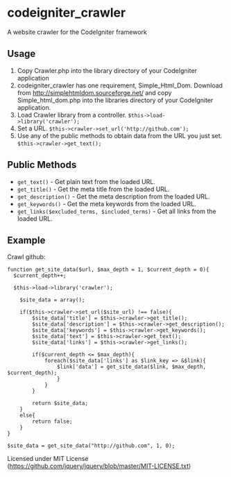 codeigniter_crawler
===================

A website crawler for the CodeIgniter framework

Usage
-----

1. Copy Crawler.php into the library directory of your CodeIgniter application
2. codeigniter_crawler has one requirement, Simple_Html_Dom. Download from http://simplehtmldom.sourceforge.net/ and copy Simple_html_dom.php into the libraries directory of your CodeIgniter application.
3. Load Crawler library from a controller. `$this->load->library('crawler');`
4. Set a URL. `$this->crawler->set_url('http://github.com');`
5. Use any of the public methods to obtain data from the URL you just set. `$this->crawler->get_text();`

Public Methods
--------------

- `get_text()` - Get plain text from the loaded URL.
- `get_title()` - Get the meta title from the loaded URL.
- `get_description()` - Get the meta description from the loaded URL.
- `get_keywords()` - Get the meta keywords from the loaded URL.
- `get_links($excluded_terms, $included_terms)` - Get all links from the loaded URL.

Example
-------

Crawl github:


    function get_site_data($url, $max_depth = 1, $current_depth = 0){
      $current_depth++;
    
      $this->load->library('crawler');
    
    	$site_data = array();
    
    	if($this->crawler->set_url($site_url) !== false){
    		$site_data['title'] = $this->crawler->get_title();
    		$site_data['description'] = $this->crawler->get_description();
    		$site_data['keywords'] = $this->crawler->get_keywords();
    		$site_data['text'] = $this->crawler->get_text();
    		$site_data['links'] = $this->crawler->get_links();
    
    		if($current_depth <= $max_depth){
    			foreach($site_data['links'] as $link_key => &$link){
    				$link['data'] = get_site_data($link, $max_depth, $current_depth);
    				}
    			}
    		}
    
    		return $site_data;
    	}
    	else{
    		return false;
    	}
    }
    
    $site_data = get_site_data("http://github.com", 1, 0);

Licensed under MIT License (https://github.com/jquery/jquery/blob/master/MIT-LICENSE.txt)
